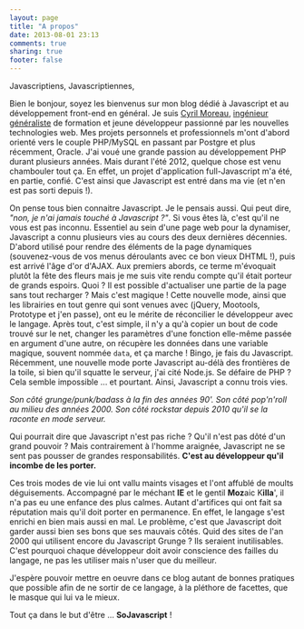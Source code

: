 ```yaml
---
layout: page
title: "A propos"
date: 2013-08-01 23:13
comments: true
sharing: true
footer: false
---
```

Javascriptiens, Javascriptiennes,

Bien le bonjour, soyez les bienvenus sur mon blog dédié à Javascript et au développement front-end en général.
Je suis [Cyril Moreau](http://cyril-moreau.fr/), [ingénieur généraliste](http://www.cefipa.com/) de formation et jeune développeur passionné par les nouvelles technologies web. Mes projets personnels et professionnels m'ont d'abord orienté vers le couple PHP/MySQL en passant par Postgre et plus récemment, Oracle. J'ai voué une grande passion au développement PHP durant plusieurs années. Mais durant l'été 2012, quelque chose est venu chambouler tout ça.
En effet, un projet d'application full-Javascript m'a été, en partie, confié. C'est ainsi que Javascript est entré dans ma vie (et n'en est pas sorti depuis !).

On pense tous bien connaitre Javascript. Je le pensais aussi. Qui peut dire, *"non, je n'ai jamais touché à Javascript ?"*. Si vous êtes là, c'est qu'il ne vous est pas inconnu.
Essentiel au sein d'une page web pour la dynamiser, Javascript a connu plusieurs vies au cours des deux dernières décennies.
D'abord utilisé pour rendre des éléments de la page dynamiques (souvenez-vous de vos menus déroulants avec ce bon vieux DHTML !), puis est arrivé l'âge d'or d'AJAX. Aux premiers abords, ce terme m'évoquait plutôt la fête des fleurs mais je me suis vite rendu compte qu'il était porteur de grands espoirs. Quoi ? Il est possible d'actualiser une partie de la page sans tout recharger ? Mais c'est magique !
Cette nouvelle mode, ainsi que les librairies en tout genre qui sont venues avec (jQuery, Mootools, Prototype et j'en passe), ont eu le mérite de réconcilier le développeur avec le langage. Après tout, c'est simple, il n'y a qu'à copier un bout de code trouvé sur le net, changer les paramètres d'une fonction elle-même passée en argument d'une autre, on récupère les données dans une variable magique, souvent nommée `data`, et ça marche ! Bingo, je fais du Javascript.
Récemment, une nouvelle mode porte Javascript au-délà des frontières de la toile, si bien qu'il squatte le serveur, j'ai cité Node.js. Se défaire de PHP ? Cela semble impossible ... et pourtant.
Ainsi, Javascript a connu trois vies. 

*Son côté grunge/punk/badass à la fin des années 90'. 
Son côté pop'n'roll au milieu des années 2000. 
Son côté rockstar depuis 2010 qu'il se la raconte en mode serveur.*
  
Qui pourrait dire que Javascript n'est pas riche ? Qu'il n'est pas dôté d'un grand pouvoir ? Mais contrairement à l'homme araignée, Javascript ne se sent pas pousser de grandes responsabilités. **C'est au développeur qu'il incombe de les porter.**
        
Ces trois modes de vie lui ont vallu maints visages et l'ont affublé de moults déguisements. Accompagné par le méchant **IE** et le gentil **Moz**aic K**illa**', il n'a pas eu une enfance des plus calmes. Autant d'artifices qui ont fait sa réputation mais qu'il doit porter en permanence.
En effet, le langage s'est enrichi en bien mais aussi en mal. Le problème, c'est que Javascript doit garder aussi bien ses bons que ses mauvais côtés. Quid des sites de l'an 2000 qui utilisent encore du Javascript Grunge ? Ils seraient inutilisables.
C'est pourquoi chaque développeur doit avoir conscience des failles du langage, ne pas les utiliser mais n'user que du meilleur.

J'espère pouvoir mettre en oeuvre dans ce blog autant de bonnes pratiques que possible afin de ne sortir de ce langage, à la  pléthore de facettes, que le masque qui lui va le mieux.

Tout ça dans le but d'être ... **SoJavascript** !
